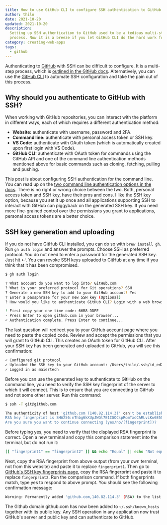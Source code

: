 ```yaml
---
title: How to use GitHub CLI to configure SSH authentication to GitHub
author: thilo
date: 2021-10-20
updated: 2021-10-20
description:
  Setting up SSH authentication to GitHub used to be a tedious multi-step
  process. Now it is a breeze if you let GitHub CLI do the hard work for you.
category: creating-web-apps
tags:
  - github
---
```


<script context="module">
  export const prerender = true;
</script>

Authenticating to [GitHub](https://github.com/) with SSH can be difficult to
configure. It is a multi-step process, which is
[outlined in the GitHub docs](https://docs.github.com/en/authentication/connecting-to-github-with-ssh).
Alternatively, you can use the [GitHub CLI](https://cli.github.com/) to automate
SSH configuration and take the pain out of this process.

## Why should you authenticate to GitHub with SSH?

When working with GitHub repositories, you can interact with the platform in
different ways, each of which requires a different authentication method:

- **Website:** authenticate with username, password and 2FA.
- **Command line:** authenticate with personal access token or SSH key.
- **VS Code:** authenticate with OAuth token (which is automatically created
  upon first login with VS Code).
- **GitHub CLI:** authenticate with OAuth token for commands using the GitHub
  API and one of the command line authentication methods mentioned above for
  basic commands such as cloning, fetching, pulling and pushing.

This post is about configuring SSH authentication for the command line. You can
read up on the
[two command line authentication options in the docs](https://docs.github.com/en/authentication/keeping-your-account-and-data-secure/about-authentication-to-github#authenticating-with-the-command-line).
There is no right or wrong choice between the two. Both, personal access token
and SSH key, have their pros and cons. I like the SSH key option, because you
set it up once and all applications supporting SSH to interact with GitHub can
piggyback on the generated SSH key. If you need more fine-grained control over
the permissions you grant to applications, personal access tokens are a better
choice.

## SSH key generation and uploading

If you do not have GitHub CLI installed, you can do so with `brew install gh`.
Run `gh auth login` and answer the prompts. Choose SSH as preferred protocol.
You do not need to enter a password for the generated SSH key. Just hit ↵. You
can revoke SSH keys uploaded to GitHub at any time if you think that it has been
compromised.

```bash
$ gh auth login

? What account do you want to log into? GitHub.com
? What is your preferred protocol for Git operations? SSH
? Generate a new SSH key to add to your GitHub account? Yes
? Enter a passphrase for your new SSH key (Optional)
? How would you like to authenticate GitHub CLI? Login with a web browser

! First copy your one-time code: 66B8-DDEE
- Press Enter to open github.com in your browser...
✓ Authentication complete. Press Enter to continue...
```

The last question will redirect you to your GitHub account page where you need
to paste the copied code. Review and accept the permissions that you will grant
to GitHub CLI. This creates an OAuth token for GitHub CLI. After your SSH key
has been generated and uploaded to GitHub, you will see this confirmation:

```bash
✓ Configured git protocol
✓ Uploaded the SSH key to your GitHub account: /Users/thilo/.ssh/id_ed25519.pub
✓ Logged in as maiertech
```

Before you can use the generated key to authenticate to GitHub on the command
line, you need to verify the SSH key fingerprint of the server to which it will
connect. This is to ensure that you are connecting to GitHub and not some other
server. Run this command:

```bash
$ ssh -T git@github.com

The authenticity of host 'github.com (140.82.114.3)' can't be established.
RSA key fingerprint is SHA256:nThbg6kXUpJWGl7E1IGOCspRomTxdCARLviKw6E5SY8.
Are you sure you want to continue connecting (yes/no/[fingerprint])?
```

Before typing yes, you need to verify that the displayed RSA fingerprint is
correct. Open a new terminal and copy this comparison statement into the
terminal, but do not run it:

```bash
[[ "fingerprint1" == "fingerprint2" ]] && echo "Equal" || echo "Not equal"
```

Next, copy the RSA fingerprint from above output (from your own terminal, not
from this website) and paste it to replace `fingerprint1`. Then go to
[GitHub's SSH key fingerprints page](https://docs.github.com/en/authentication/keeping-your-account-and-data-secure/githubs-ssh-key-fingerprints),
copy the RSA fingerprint and paste it to replace `fingerprint2`. Run the
comparison command. If both fingerprints match, type yes to respond to above
prompt. You should see the following confirmation message:

```bash
Warning: Permanently added 'github.com,140.82.114.3' (RSA) to the list of known hosts.
```

The Github domain github.com has now been added to `~/.ssh/known_hosts` together
with its public key. Any SSH operation in any application now trust GitHub's
server and public key and can authenticate to GitHub.

